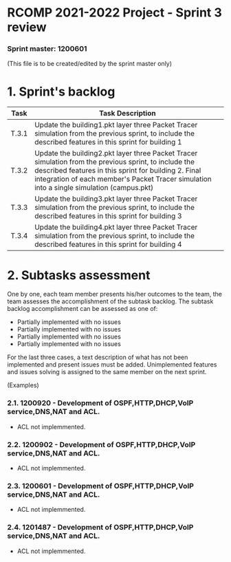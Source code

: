 RCOMP 2021-2022 Project - Sprint 3 review
=========================================
### Sprint master: 1200601
(This file is to be created/edited by the sprint master only)
# 1. Sprint's backlog #

| Task  | Task Description                                                                                                                                                                                                                                           |
|-------|------------------------------------------------------------------------------------------------------------------------------------------------------------------------------------------------------------------------------------------------------------|
| T.3.1 | Update the building1.pkt layer three Packet Tracer simulation from the previous sprint, to include the described features in this sprint for building 1                                                                                                    |
| T.3.2 | Update the building2.pkt layer three Packet Tracer simulation from the previous sprint, to include the described features in this sprint for building 2. Final integration of each member's Packet Tracer simulation into a single simulation (campus.pkt) |
| T.3.3 | Update the building3.pkt layer three Packet Tracer simulation from the previous sprint, to include the described features in this sprint for building 3                                                                                                    |
| T.3.4 | Update the building4.pkt layer three Packet Tracer simulation from the previous sprint, to include the described features in this sprint for building 4                                                                                                    |




# 2. Subtasks assessment #
One by one, each team member presents his/her outcomes to the team, the team assesses 		the accomplishment of the subtask backlog.
The subtask backlog accomplishment can be assessed as one of:

* Partially implemented with no issues
* Partially implemented with no issues
* Partially implemented with no issues
* Partially implemented with no issues

For the last three cases, a text description of what has not been implemented and present issues must be added.
Unimplemented features and issues solving is assigned to the same member on the next sprint.

(Examples)

### 2.1. 1200920 - Development of OSPF,HTTP,DHCP,VoIP service,DNS,NAT and ACL. #
* ACL not implemmented.


### 2.2. 1200902 - Development of OSPF,HTTP,DHCP,VoIP service,DNS,NAT and ACL.
* ACL not implemmented.


### 2.3. 1200601 - Development of OSPF,HTTP,DHCP,VoIP service,DNS,NAT and ACL.
* ACL not implemmented.


### 2.4. 1201487 - Development of OSPF,HTTP,DHCP,VoIP service,DNS,NAT and ACL.
* ACL not implemmented.

